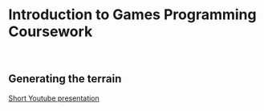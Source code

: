 <h1>Introduction to Games Programming Coursework</h1>
<br/>
<h2>Generating the terrain</h2>



<a href="https://www.youtube.com/watch?v=nL9_l3HN5ss&feature=youtu.be">Short Youtube presentation</a>